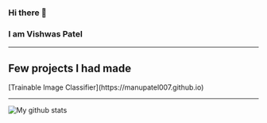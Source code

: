 ### Hi there 👋

### I am Vishwas Patel
<hr>
<h2>Few projects I had made</h2>
[Trainable Image Classifier](https://manupatel007.github.io)
<hr>


![My github stats](https://github-readme-stats.vercel.app/api?username=manupatel007&show_icons=true)
